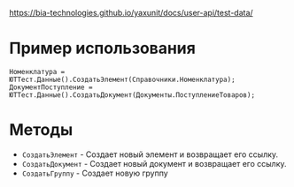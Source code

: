 https://bia-technologies.github.io/yaxunit/docs/user-api/test-data/
# Пример использования
```bsl
Номенклатура = ЮТТест.Данные().СоздатьЭлемент(Справочники.Номенклатура);
ДокументПоступление = ЮТТест.Данные().СоздатьДокумент(Документы.ПоступлениеТоваров);
```
# Методы
- `СоздатьЭлемент` - Создает новый элемент и возвращает его ссылку.
- `СоздатьДокумент` - Создает новый документ и возвращает его ссылку.
- `СоздатьГруппу` - Создает новую группу